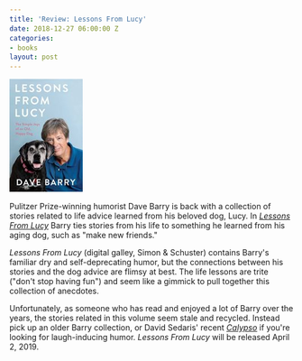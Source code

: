 ```yaml
---
title: 'Review: Lessons From Lucy'
date: 2018-12-27 06:00:00 Z
categories:
- books
layout: post
---
```


![](/assets/images/513Pzz7lsHL-130x200.jpg)

Pulitzer Prize-winning humorist Dave Barry is back with a collection of stories related to life advice learned from his beloved dog, Lucy. In _[Lessons From Lucy](https://www.amazon.com/Lessons-Lucy-Simple-Joys-Happy-ebook/dp/B07CL5PVDB/ref=sr_1_1?ie=UTF8&qid=1545920931&sr=8-1&keywords=lessons+from+lucy)_ Barry ties stories from his life to something he learned from his aging dog, such as "make new friends."

_Lessons From Lucy_ (digital galley, Simon & Schuster) contains Barry's familiar dry and self-deprecating humor, but the connections between his stories and the dog advice are flimsy at best. The life lessons are trite ("don't stop having fun") and seem like a gimmick to pull together this collection of anecdotes.

Unfortunately, as someone who has read and enjoyed a lot of Barry over the years, the stories related in this volume seem stale and recycled. Instead pick up an older Barry collection, or David Sedaris' recent [_Calypso_](https://kenbooth.net/review-calypso/) if you're looking for laugh-inducing humor. _Lessons From Lucy_ will be released April 2, 2019.
